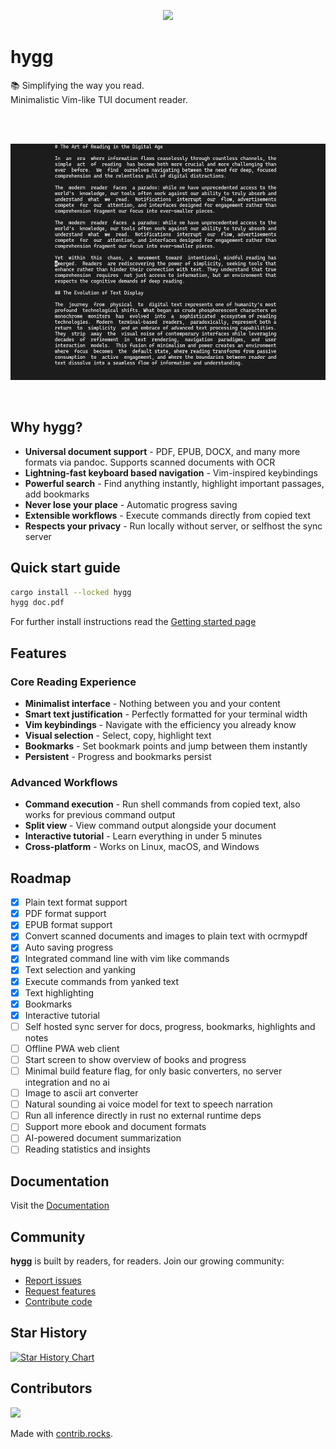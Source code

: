 <p align="center">
  <a href="https://github.com/kruseio/hygg" target="_blank">
    <img width="300" src="https://raw.githubusercontent.com/kruseio/hygg/main/assets/logo/logo.svg">
  </a>
</p>

# hygg
📚 Simplifying the way you read.
<br>
Minimalistic Vim-like TUI document reader.

<br>
<br>

<p align="center">
  <img src="https://raw.githubusercontent.com/kruseio/hygg/main/assets/demo-1.gif" alt="animated" />
</p>

<br>

## Why hygg?

- **Universal document support** - PDF, EPUB, DOCX, and many more formats via pandoc. Supports scanned documents with OCR
- **Lightning-fast keyboard based navigation** - Vim-inspired keybindings
- **Powerful search** - Find anything instantly, highlight important passages, add bookmarks
- **Never lose your place** - Automatic progress saving
- **Extensible workflows** - Execute commands directly from copied text
- **Respects your privacy** - Run locally without server, or selfhost the sync server

## Quick start guide
```sh
cargo install --locked hygg
hygg doc.pdf
```

For further install instructions read the [Getting started page](https://github.com/kruseio/hygg/blob/main/docs/pages/getting-started.md)

## Features

### Core Reading Experience
- **Minimalist interface** - Nothing between you and your content
- **Smart text justification** - Perfectly formatted for your terminal width
- **Vim keybindings** - Navigate with the efficiency you already know
- **Visual selection** - Select, copy, highlight text
- **Bookmarks** - Set bookmark points and jump between them instantly
- **Persistent** - Progress and bookmarks persist

### Advanced Workflows
- **Command execution** - Run shell commands from copied text, also works for previous command output
- **Split view** - View command output alongside your document
- **Interactive tutorial** - Learn everything in under 5 minutes
- **Cross-platform** - Works on Linux, macOS, and Windows

## Roadmap
- [x] Plain text format support
- [x] PDF format support
- [x] EPUB format support
- [x] Convert scanned documents and images to plain text with ocrmypdf
- [x] Auto saving progress
- [x] Integrated command line with vim like commands
- [x] Text selection and yanking
- [x] Execute commands from yanked text
- [x] Text highlighting
- [x] Bookmarks
- [x] Interactive tutorial
- [ ] Self hosted sync server for docs, progress, bookmarks, highlights and notes
- [ ] Offline PWA web client
- [ ] Start screen to show overview of books and progress
- [ ] Minimal build feature flag, for only basic converters, no server integration and no ai
- [ ] Image to ascii art converter
- [ ] Natural sounding ai voice model for text to speech narration
- [ ] Run all inference directly in rust no external runtime deps
- [ ] Support more ebook and document formats
- [ ] AI-powered document summarization
- [ ] Reading statistics and insights

## Documentation
Visit the [Documentation](https://github.com/kruseio/hygg/blob/main/docs/README.md)

## Community

**hygg** is built by readers, for readers. Join our growing community:

- [Report issues](https://github.com/kruseio/hygg/issues)
- [Request features](https://github.com/kruseio/hygg/issues)
- [Contribute code](https://github.com/kruseio/hygg/pulls)

## Star History

[![Star History Chart](https://api.star-history.com/svg?repos=kruseio/hygg&type=Date)](https://www.star-history.com/#kruseio/hygg&Date)

## Contributors
<a href="https://github.com/kruseio/hygg/graphs/contributors">
  <img src="https://contrib.rocks/image?repo=kruseio/hygg" />
</a>

Made with [contrib.rocks](https://contrib.rocks).
